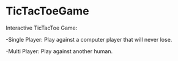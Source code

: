 # TicTacToeGame
Interactive TicTacToe Game:

-Single Player:
Play against a computer player that will never lose.

-Multi Player:
Play against another human.
